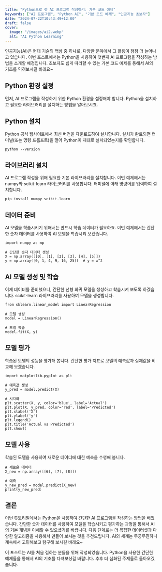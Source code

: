```yaml
---
title: "Python으로 첫 AI 프로그램 작성하기: 기본 코드 예제"
keywords: ["AI 프로그램", "Python AI", "기본 코드 예제", "인공지능 초보자"]
date: "2024-07-22T10:43:49+12:00"
draft: false
cover:
  image: "/images/ai2.webp"
  alt: "AI Python Learning"
---
```


인공지능(AI)은 현대 기술의 핵심 중 하나로, 다양한 분야에서 그 활용이 점점 더 늘어나고 있습니다. 이번 포스트에서는 Python을 사용하여 첫번째 AI 프로그램을 작성하는 방법을 소개할 예정입니다. 초보자도 쉽게 따라할 수 있는 기본 코드 예제를 통해서 AI의 기초를 익혀보시길 바래요~

## Python 환경 설정
먼저, AI 프로그램을 작성하기 위한 Python 환경을 설정해야 합니다. Python을 설치하고 필요한 라이브러리를 설치하는 방법을 알아보시죠.

## Python 설치
Python 공식 웹사이트에서 최신 버전을 다운로드하여 설치합니다. 설치가 완료되면 터미널(또는 명령 프롬프트)을 열어 Python이 제대로 설치되었는지를 확인합니다.

```
python --version
```

## 라이브러리 설치
AI 프로그램 작성을 위해 필요한 기본 라이브러리를 설치합니다. 이번 예제에서는 numpy와 scikit-learn 라이브러리를 사용합니다. 터미널에 아래 명령어를 입력하여 설치합니다.

```
pip install numpy scikit-learn
```

## 데이터 준비
AI 모델을 학습시키기 위해서는 반드시 학습 데이터가 필요하죠. 이번 예제에서는 간단한 숫자 데이터를 사용하여 AI 모델을 학습시켜 보겠습니다.

```
import numpy as np

# 간단한 숫자 데이터 생성
X = np.array([[0], [1], [2], [3], [4], [5]])
y = np.array([0, 1, 4, 9, 16, 25])  # y = x^2
```

## AI 모델 생성 및 학습
이제 데이터를 준비했으니, 간단한 선형 회귀 모델을 생성하고 학습시켜 보도록 하겠습니다. scikit-learn 라이브러리를 사용하여 모델을 생성합니다.

```
from sklearn.linear_model import LinearRegression

# 모델 생성
model = LinearRegression()

# 모델 학습
model.fit(X, y)
```

## 모델 평가
학습된 모델의 성능을 평가해 봅니다. 간단한 평가 지표로 모델의 예측값과 실제값을 비교해 보겠습니다.

```
import matplotlib.pyplot as plt

# 예측값 생성
y_pred = model.predict(X)

# 시각화
plt.scatter(X, y, color='blue', label='Actual')
plt.plot(X, y_pred, color='red', label='Predicted')
plt.xlabel('X')
plt.ylabel('y')
plt.legend()
plt.title('Actual vs Predicted')
plt.show()
```

## 모델 사용
학습된 모델을 사용하여 새로운 데이터에 대한 예측을 수행해 봅니다.

```
# 새로운 데이터
X_new = np.array([[6], [7], [8]])

# 예측
y_new_pred = model.predict(X_new)
print(y_new_pred)
```

## 결론
이번 튜토리얼에서는 Python을 사용하여 간단한 AI 프로그램을 작성하는 방법을 배웠습니다. 간단한 숫자 데이터를 사용하여 모델을 학습시키고 평가하는 과정을 통해서 AI의 기본 개념을 이해할 수 있으셨기를 바랍니다. 다음 단계로는 더 복잡한 데이터셋과 다양한 알고리즘을 사용해서 만들어 보시는 것을 추천드립니다. AI의 세계는 무궁무진하니 계속해서 고민해보고 탐구해 보시길 바래요~

이 포스트는 AI를 처음 접하는 분들을 위해 작성되었습니다. Python을 사용한 간단한 예제들을 통해서 AI의 기초를 다져보셨길 바랍니다. 추후 더 심화된 주제들로 돌아오겠습니다.